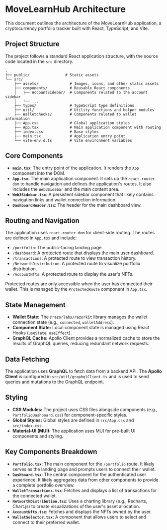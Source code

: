 # MoveLearnHub Architecture

This document outlines the architecture of the MoveLearnHub application, a cryptocurrency portfolio tracker built with React, TypeScript, and Vite.

## Project Structure

The project follows a standard React application structure, with the source code located in the `src` directory.

```
.
├── public/                # Static assets
└── src/
    ├── assets/              # Images, icons, and other static assets
    ├── components/          # Reusable React components
    │   ├── AccountSidebar/  # Components related to the account sidebar
    │   └── ...
    ├── types/               # TypeScript type definitions
    ├── util/                # Utility functions and helper modules
    ├── Walletchecks/        # Components related to wallet information
    ├── App.css              # Global application styles
    ├── App.tsx              # Main application component with routing
    ├── index.css            # Base styles
    ├── main.tsx             # Application entry point
    └── vite-env.d.ts        # Vite environment variables
```

## Core Components

*   **`main.tsx`**: The entry point of the application. It renders the `App` component into the DOM.
*   **`App.tsx`**: The main application component. It sets up the `react-router-dom` to handle navigation and defines the application's routes. It also includes the `Web3Sidebar` and the main content area.
*   **`Web3Sidebar.tsx`**: A persistent sidebar component that likely contains navigation links and wallet connection information.
*   **`DashboardHeader.tsx`**: The header for the main dashboard view.

## Routing and Navigation

The application uses `react-router-dom` for client-side routing. The routes are defined in `App.tsx` and include:

*   `/portfolio`: The public-facing landing page.
*   `/dashboard`: A protected route that displays the main user dashboard.
*   `/transactions`: A protected route to view transaction history.
*   `/NetworthDistribution`: A protected route to visualize portfolio distribution.
*   `/AccountNfts`: A protected route to display the user's NFTs.

Protected routes are only accessible when the user has connected their wallet. This is managed by the `ProtectedRoute` component in `App.tsx`.

## State Management

*   **Wallet State:** The `@razorlabs/razorkit` library manages the wallet connection state (e.g., `connected`, `walletAddress`).
*   **Component State:** Local component state is managed using React Hooks (`useState`, `useEffect`).
*   **GraphQL Cache:** Apollo Client provides a normalized cache to store the results of GraphQL queries, reducing redundant network requests.

## Data Fetching

The application uses **GraphQL** to fetch data from a backend API. The **Apollo Client** is configured in `src/util/graphqlClient.ts` and is used to send queries and mutations to the GraphQL endpoint.

## Styling

*   **CSS Modules:** The project uses CSS files alongside components (e.g., `PortfolioDashboard.css`) for component-specific styles.
*   **Global Styles:** Global styles are defined in `src/App.css` and `src/index.css`.
*   **Material-UI (MUI):** The application uses MUI for pre-built UI components and styling.

## Key Components Breakdown

*   **`Portfolio.tsx`**: The main component for the `/portfolio` route. It likely serves as the landing page and prompts users to connect their wallet.
*   **`Dashboard.tsx`**: The central component for the authenticated user experience. It likely aggregates data from other components to provide a complete portfolio overview.
*   **`WalletTransactions.tsx`**: Fetches and displays a list of transactions for the connected wallet.
*   **`NetworthDistribution.tsx`**: Uses a charting library (e.g., Recharts, Chart.js) to create visualizations of the user's asset allocation.
*   **`AccountNfts.tsx`**: Fetches and displays the NFTs owned by the user.
*   **`WalletSelector.tsx`**: A component that allows users to select and connect to their preferred wallet.
